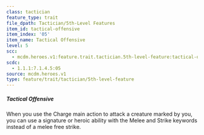 ```yaml
---
class: tactician
feature_type: trait
file_dpath: Tactician/5th-Level Features
item_id: tactical-offensive
item_index: '05'
item_name: Tactical Offensive
level: 5
scc:
  - mcdm.heroes.v1:feature.trait.tactician.5th-level-feature:tactical-offensive
scdc:
  - 1.1.1:7.1.4.5:05
source: mcdm.heroes.v1
type: feature/trait/tactician/5th-level-feature
---
```


##### Tactical Offensive

When you use the Charge main action to attack a creature marked by you, you can use a signature or heroic ability with the Melee and Strike keywords instead of a melee free strike.
